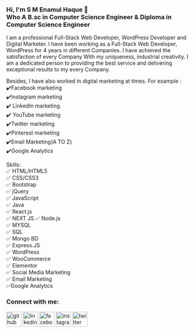 ### Hi, I'm S M Enamul Haque 👋<br>Who A B.sc in Computer Science Engineer & Diploma in Computer Science Engineer

I am a professional Full-Stack Web Developer, WordPress Developer and Digital Marketer. I have been working as a Full-Stack Web Developer, WordPress for 4 years in different Companies. I have achieved the satisfaction of every Company With my uniqueness, industrial creativity. I am a dedicated person to providing the best service and delivering exceptional results to my every Company. 

Besides, I have also worked in digital marketing at times.
 For example :<br> 
✔️Facebook marketing<br>
✔️Instagram marketing<br>
✔️ LinkedIn marketing<br>
✔️ YouTube marketing<br>
✔️Twitter marketing<br>
✔️Pinterest marketing<br>
✔️Email Marketing(A TO Z)<br>
✔️Google Analytics


Skills:<br> 
✅ HTML/HTML5 <br> 
✅ CSS/CSS3 <br> 
✅ Bootstrap <br> 
✅ jQuery <br>
✅ JavaScript <br> 
✅ Java <br>
✅ React.js <br>
✅ NEXT JS 
✅ Node.js <br>
✅ MYSQL <br> 
✅ SQL <br>
✅ Mongo BD <br> 
✅ Express.JS <br>
✅ WordPress <br> 
✅ WooCommerce <br>
✅ Elementor <br> 
✅ Social Media Marketing <br>
✅ Email Marketing  <br> 
✅Google Analytics


### Connect with me:<br> 
[<img src='https://cdn.jsdelivr.net/npm/simple-icons@3.0.1/icons/github.svg' alt='github' height='40'>](https://github.com/https://github.com/smenamulhaque)  [<img src='https://cdn.jsdelivr.net/npm/simple-icons@3.0.1/icons/linkedin.svg' alt='linkedin' height='40'>](https://www.linkedin.com/in/https://www.linkedin.com/in/smenamulhaque-full-stack-webdeveloper-wordpress-customizer-digital-marketer//)  [<img src='https://cdn.jsdelivr.net/npm/simple-icons@3.0.1/icons/facebook.svg' alt='facebook' height='40'>](https://www.facebook.com/https://web.facebook.com/profile.php?id=100089995545512)  [<img src='https://cdn.jsdelivr.net/npm/simple-icons@3.0.1/icons/instagram.svg' alt='instagram' height='40'>](https://www.instagram.com/https://www.instagram.com/smenamulhaque23//)  [<img src='https://cdn.jsdelivr.net/npm/simple-icons@3.0.1/icons/twitter.svg' alt='twitter' height='40'>](https://twitter.com/https://twitter.com/smenamulhaque23)  
